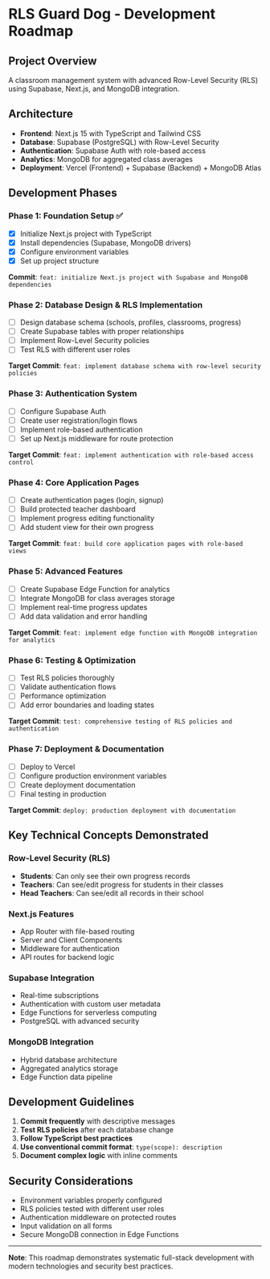 # RLS Guard Dog - Development Roadmap

## Project Overview
A classroom management system with advanced Row-Level Security (RLS) using Supabase, Next.js, and MongoDB integration.

## Architecture
- **Frontend**: Next.js 15 with TypeScript and Tailwind CSS
- **Database**: Supabase (PostgreSQL) with Row-Level Security
- **Authentication**: Supabase Auth with role-based access
- **Analytics**: MongoDB for aggregated class averages
- **Deployment**: Vercel (Frontend) + Supabase (Backend) + MongoDB Atlas

## Development Phases

### Phase 1: Foundation Setup ✅
- [x] Initialize Next.js project with TypeScript
- [x] Install dependencies (Supabase, MongoDB drivers)
- [x] Configure environment variables
- [x] Set up project structure

**Commit**: `feat: initialize Next.js project with Supabase and MongoDB dependencies`

### Phase 2: Database Design & RLS Implementation
- [ ] Design database schema (schools, profiles, classrooms, progress)
- [ ] Create Supabase tables with proper relationships
- [ ] Implement Row-Level Security policies
- [ ] Test RLS with different user roles

**Target Commit**: `feat: implement database schema with row-level security policies`

### Phase 3: Authentication System
- [ ] Configure Supabase Auth
- [ ] Create user registration/login flows
- [ ] Implement role-based authentication
- [ ] Set up Next.js middleware for route protection

**Target Commit**: `feat: implement authentication with role-based access control`

### Phase 4: Core Application Pages
- [ ] Create authentication pages (login, signup)
- [ ] Build protected teacher dashboard
- [ ] Implement progress editing functionality
- [ ] Add student view for their own progress

**Target Commit**: `feat: build core application pages with role-based views`

### Phase 5: Advanced Features
- [ ] Create Supabase Edge Function for analytics
- [ ] Integrate MongoDB for class averages storage
- [ ] Implement real-time progress updates
- [ ] Add data validation and error handling

**Target Commit**: `feat: implement edge function with MongoDB integration for analytics`

### Phase 6: Testing & Optimization
- [ ] Test RLS policies thoroughly
- [ ] Validate authentication flows
- [ ] Performance optimization
- [ ] Add error boundaries and loading states

**Target Commit**: `test: comprehensive testing of RLS policies and authentication`

### Phase 7: Deployment & Documentation
- [ ] Deploy to Vercel
- [ ] Configure production environment variables
- [ ] Create deployment documentation
- [ ] Final testing in production

**Target Commit**: `deploy: production deployment with documentation`

## Key Technical Concepts Demonstrated

### Row-Level Security (RLS)
- **Students**: Can only see their own progress records
- **Teachers**: Can see/edit progress for students in their classes
- **Head Teachers**: Can see/edit all records in their school

### Next.js Features
- App Router with file-based routing
- Server and Client Components
- Middleware for authentication
- API routes for backend logic

### Supabase Integration
- Real-time subscriptions
- Authentication with custom user metadata
- Edge Functions for serverless computing
- PostgreSQL with advanced security

### MongoDB Integration
- Hybrid database architecture
- Aggregated analytics storage
- Edge Function data pipeline

## Development Guidelines
1. **Commit frequently** with descriptive messages
2. **Test RLS policies** after each database change
3. **Follow TypeScript best practices**
4. **Use conventional commit format**: `type(scope): description`
5. **Document complex logic** with inline comments

## Security Considerations
- Environment variables properly configured
- RLS policies tested with different user roles
- Authentication middleware on protected routes
- Input validation on all forms
- Secure MongoDB connection in Edge Functions

---

**Note**: This roadmap demonstrates systematic full-stack development with modern technologies and security best practices.